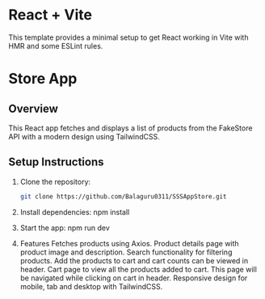 # React + Vite

This template provides a minimal setup to get React working in Vite with HMR and some ESLint rules.

# Store App  

## Overview  
This React app fetches and displays a list of products from the FakeStore API with a modern design using TailwindCSS.  

## Setup Instructions  

1. Clone the repository:  
   ```bash  
   git clone https://github.com/Balaguru0311/SSSAppStore.git  

2. Install dependencies:
    npm install

3. Start the app:
    npm run dev

4. Features 
    Fetches products using Axios.
    Product details page with product image and description.
    Search functionality for filtering products.
    Add the products to cart and cart counts can be viewed in header.
    Cart page to view all the products added to cart. This page will be navigated while clicking on cart in header. 
    Responsive design for mobile, tab and desktop with TailwindCSS.
